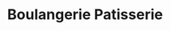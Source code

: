 ---
title: "Boulangerie Patisserie"
url: /saint-martin-des-pres/boulangerie-patisserie/
shop: Bäckerei
---